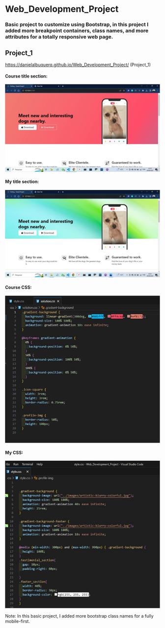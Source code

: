 # Web_Development_Project
### Basic project to customize using Bootstrap, in this project I added more breakpoint containers, class names, and more attributes for a totally responsive web page.

## Project_1
https://danielalbuquerq.github.io/Web_Development_Project/ (Project_1)

#### Course title section:
![alt text](https://github.com/DanielAlbuquerq/Web_Development_Project/blob/main/my_edition/Project_title_section.jpg)

#### My title section:
![alt text](https://github.com/DanielAlbuquerq/Web_Development_Project/blob/main/my_edition/My_title_section.jpg)

#### Course CSS:
![alt text](https://github.com/DanielAlbuquerq/Web_Development_Project/blob/main/my_edition/Course_CSS.jpg)

#### My CSS:
![alt text](https://github.com/DanielAlbuquerq/Web_Development_Project/blob/main/my_edition/My_CSS.jpg)

Note: In this basic project, I added more bootstrap class names for a fully mobile-first.


